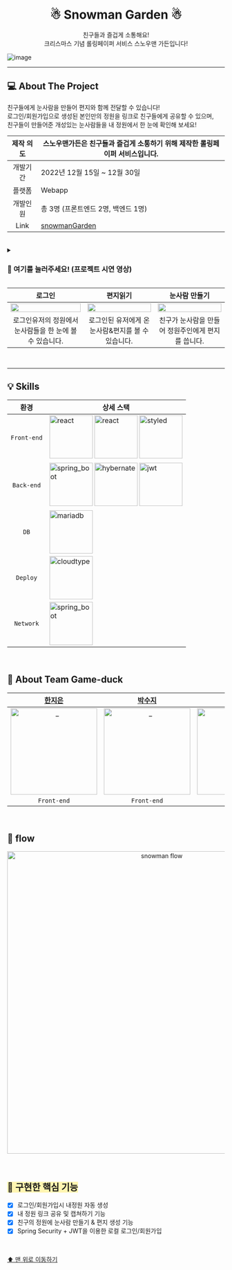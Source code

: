#  <h1 align="center">   ☃ Snowman Garden ☃    </h1>
<p align="center"> 친구들과 즐겁게 소통해요! </br> 크리스마스 기념 롤링페이퍼 서비스 스노우맨 가든입니다! </p>

![image](https://user-images.githubusercontent.com/78632299/210131940-d13b52a9-9e70-4491-b85b-7d6494783b71.png) 

- - -

## 💻 About The Project

친구들에게 눈사람을 만들어 편지와 함께 전달할 수 있습니다!</br>
로그인/회원가입으로 생성된 본인만의 정원을 링크로 친구들에게 공유할 수 있으며, </br>
친구들이 만들어준 개성있는 눈사람들을 내 정원에서 한 눈에 확인해 보세요!   

| 제작 의도 | 스노우맨가든은 친구들과 즐겁게 소통하기 위해 제작한 롤링페이퍼 서비스입니다.|
| :---: | --- |
| 개발기간 | 2022년 12월 15일 ~ 12월 30일       |
| 플랫폼   | Webapp |
| 개발인원  | 총 3명 (프론트엔드 2명, 백엔드 1명) |
| Link  |  [snowmanGarden](https://web-snowman-20z52flc2u4w7q.gksl2.cloudtype.app/) |<br/><br/>


<br/>

 <details>
 <summary><h3> 🙌 여기를 눌러주세요! (프로젝트 시연 영상)</h3> </summary>
<div markdown="1" align="center">       

https://user-images.githubusercontent.com/78632299/210131973-4787e688-1b58-4d5d-a16c-6cf06dc72fb1.mp4

</div>
</details>

|로그인| 편지읽기| 눈사람 만들기|
| :---: |  :---: | :---: |
|<img src="https://user-images.githubusercontent.com/78632299/210405979-8fcfe8a2-a611-48b5-9402-a634e494f503.gif" width="100%" height="100%"/> |<img src="https://user-images.githubusercontent.com/78632299/210406598-2cf081e5-aa64-43f3-afc7-5b7e332e972a.gif" width="100%" height="100%"/>|<img src="https://user-images.githubusercontent.com/78632299/210406605-3f3dbfef-21f0-4731-991e-2489aac4f19a.gif" width="100%" height="100%"/>|
|로그인유저의 정원에서 눈사람들을 한 눈에 볼 수 있습니다.| 로그인된 유저에게 온 눈사람&편지를 볼 수 있습니다.|친구가 눈사람을 만들어 정원주인에게 편지를 씁니다.|


<br/>

- - -


## 💡 Skills
| 환경                 | 상세 스택                                     |
|:---: | --- |
| `Front-end` | <img width="100" height="100" src="https://user-images.githubusercontent.com/78632299/210129428-321eec52-2e18-4af2-86ca-d49538e6e618.png" alt="react" > <img  width="100" height="100" src="https://user-images.githubusercontent.com/78632299/210129446-af785f9e-75d1-4d82-bf9d-e95d271d02ce.png" alt="react" > <img  width="100" height="100" src="https://user-images.githubusercontent.com/78632299/210409296-1a4f09b8-d020-4185-820c-4a571f19f898.png" alt="styled" > |
| `Back-end`   | <img width="100" height="100" src="https://user-images.githubusercontent.com/78632299/210129488-35067ee4-40fc-492b-a5e6-c61d73599585.jpg" alt="spring_boot" > <img width="100" height="100" src="https://user-images.githubusercontent.com/78632299/210129500-15728204-5277-4547-89f5-a82223fc368e.png" alt="hybernate"> <img width="100" height="100" src="https://user-images.githubusercontent.com/78632299/210129510-f38c5265-6f3a-46c1-b7ae-888419643877.jpg" alt="jwt"> |
| `DB`   |<img width="100" height="100" src="https://user-images.githubusercontent.com/78632299/210129552-1343a347-2345-4f2e-a1e4-b8e7425a2eed.png" alt="mariadb" > |
| `Deploy`   |<img width="100" height="100" src="https://user-images.githubusercontent.com/78632299/210409298-ff3e1d45-23a9-43fa-ad5e-0b6c5e9793c2.jpg" alt="cloudtype" >|
| `Network`   |  <img width="100" src="https://user-images.githubusercontent.com/50399088/162919662-53056e70-0625-4baf-9072-222bae28bea2.png" alt="spring_boot"> |<br/><br/>
<br/>

## 🐥 About Team Game-duck
| [한지은](https://github.com/onezeun) | [박수지](https://github.com/lzns960)|  [이혜지](https://github.com/leehyeji319) | [Game-Duck](https://github.com/game-duck) |
|:---:|:---:|:---:|:---:|
<img src="https://user-images.githubusercontent.com/50399088/162919943-1a4ff1c4-8265-45b2-84d3-e36707e5244f.png" width=200px alt="_"/>|<img width=200px src="https://user-images.githubusercontent.com/78632299/210128640-7e6738cc-d823-4cc4-95cc-053bfea0671d.jpg" alt="_"/>|<img src="https://user-images.githubusercontent.com/50399088/162911631-0556ac60-8d1d-470f-aaec-c506d0ce7a08.png" width=200px alt="_"/>|<img src="https://user-images.githubusercontent.com/78632299/210131755-95982123-8646-4eeb-90fe-9dd152dc6355.gif" width=200px alt="_"/>|
| `Front-end` | `Front-end` | `Back-end` |`organization` |
<br/>


## 📁 flow
<p align="center"> <img width="700" alt="snowman flow" src="https://user-images.githubusercontent.com/78632299/210130737-342fd15f-715c-400f-a9ae-1c8a98b871a5.png"></p>
<br/>

## <span style='background-color:#fff5b1'> 📍 구현한 핵심 기능</span><br/>
- [X] 로그인/회원가입시 내정원 자동 생성<br/>
- [X] 내 정원 링크 공유 및 캡쳐하기 기능
- [X] 친구의 정원에 눈사람 만들기 & 편지 생성 기능
- [X] Spring Security + JWT을 이용한 로컬 로그인/회원가입

<br/>

[⬆ 맨 위로 이동하기](#)
